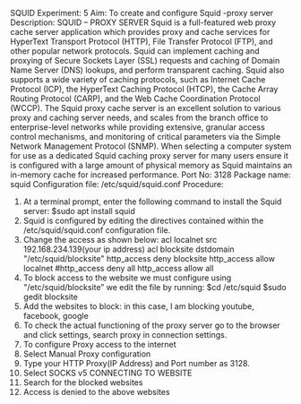 SQUID
Experiment: 5
Aim: To create and configure Squid -proxy server
Description:
SQUID – PROXY SERVER
Squid is a full-featured web proxy cache server application which provides proxy and
cache services for HyperText Transport Protocol (HTTP), File Transfer Protocol (FTP),
and other popular network protocols. Squid can implement caching and proxying of
Secure Sockets Layer (SSL) requests and caching of Domain Name Server (DNS)
lookups, and perform transparent caching. Squid also supports a wide variety of
caching protocols, such as Internet Cache Protocol (ICP), the HyperText Caching
Protocol (HTCP), the Cache Array Routing Protocol (CARP), and the Web Cache
Coordination Protocol (WCCP).
The Squid proxy cache server is an excellent solution to various proxy and caching
server needs, and scales from the branch office to enterprise-level networks while
providing extensive, granular access control mechanisms, and monitoring of critical
parameters via the Simple Network Management Protocol (SNMP). When selecting a
computer system for use as a dedicated Squid caching proxy server for many users
ensure it is configured with a large amount of physical memory as Squid maintains
an in-memory cache for increased performance.
Port No: 3128
Package name: squid
Configuration file: /etc/squid/squid.conf
Procedure:
1. At a terminal prompt, enter the following command to install the Squid server:
$sudo apt install squid
2. Squid is configured by editing the directives contained within
the /etc/squid/squid.conf configuration file.
3. Change the access as shown below:
acl localnet src 192.168.234.139(your ip address)
acl blocksite dstdomain &quot;/etc/squid/blocksite&quot;
http_access deny blocksite
http_access allow localnet
#http_access deny all
http_access allow all
4. To block access to the website we must configure using
&quot;/etc/squid/blocksite”
we edit the file by running:
$cd /etc/squid
$sudo gedit blocksite
5. Add the websites to block:
in this case, I am blocking youtube, facebook, google
6. To check the actual functioning of the proxy server go to the browser and click
settings, search proxy in connection settings.
7. To configure Proxy access to the internet
8. Select Manual Proxy configuration
9. Type your HTTP Proxy(IP Address) and Port number as 3128.
10. Select SOCKS v5
CONNECTING TO WEBSITE
11. Search for the blocked websites
12. Access is denied to the above websites
